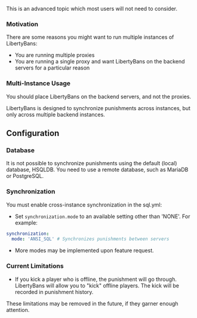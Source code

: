 
This is an advanced topic which most users will not need to consider.

### Motivation

There are some reasons you might want to run multiple instances of LibertyBans:
* You are running multiple proxies
* You are running a single proxy and want LibertyBans on the backend servers for a particular reason

### Multi-Instance Usage

You should place LibertyBans on the backend servers, and not the proxies.

LibertyBans is designed to synchronize punishments across instances, but only across multiple backend instances.

## Configuration

### Database

It is not possible to synchronize punishments using the default (local) database, HSQLDB. You need to use a remote database, such as MariaDB or PostgreSQL.

### Synchronization

You must enable cross-instance synchronization in the sql.yml:
  * Set `synchronization.mode` to an available setting other than 'NONE'. For example:
```yaml
synchronization:
  mode: 'ANSI_SQL' # Synchronizes punishments between servers
```
  * More modes may be implemented upon feature request.

### Current Limitations

* If you kick a player who is offline, the punishment will go through. LibertyBans will allow you to "kick" offline players. The kick will be recorded in punishment history.

These limitations may be removed in the future, if they garner enough attention.
